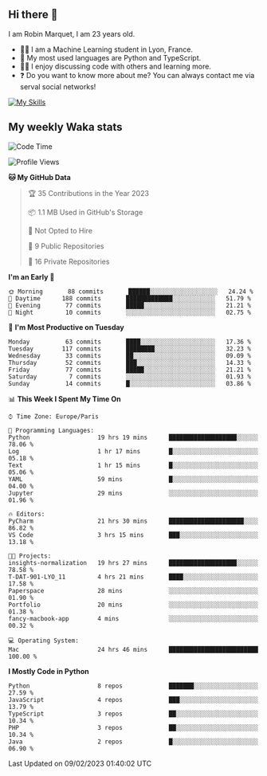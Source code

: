 ## Hi there 👋

I am Robin Marquet, I am 23 years old.

- 👨‍💻 I am a Machine Learning student in Lyon, France.
- 🌱 My most used languages are Python and TypeScript.
- 👯‍♀️ I enjoy discussing code with others and learning more.
- ❓ Do you want to know more about me? You can always contact me via serval social networks!

[![My Skills](https://skillicons.dev/icons?i=html,css,docker,express,figma,firebase,graphql,nodejs,react,ts,vue,py,pytorch)](https://skillicons.dev)

## My weekly Waka stats

<!--START_SECTION:waka-->
![Code Time](http://img.shields.io/badge/Code%20Time-3%2C363%20hrs%2010%20mins-blue)

![Profile Views](http://img.shields.io/badge/Profile%20Views-5-blue)

**🐱 My GitHub Data** 

> 🏆 35 Contributions in the Year 2023
 > 
> 📦 1.1 MB Used in GitHub's Storage 
 > 
> 🚫 Not Opted to Hire
 > 
> 📜 9 Public Repositories 
 > 
> 🔑 16 Private Repositories  
 > 
**I'm an Early 🐤** 

```text
🌞 Morning       88 commits       ██████░░░░░░░░░░░░░░░░░░░   24.24 % 
🌆 Daytime      188 commits       █████████████░░░░░░░░░░░░   51.79 % 
🌃 Evening       77 commits       █████░░░░░░░░░░░░░░░░░░░░   21.21 % 
🌙 Night         10 commits       ░░░░░░░░░░░░░░░░░░░░░░░░░   02.75 % 

```
📅 **I'm Most Productive on Tuesday** 

```text
Monday          63 commits       ████░░░░░░░░░░░░░░░░░░░░░   17.36 % 
Tuesday        117 commits       ████████░░░░░░░░░░░░░░░░░   32.23 % 
Wednesday       33 commits       ██░░░░░░░░░░░░░░░░░░░░░░░   09.09 % 
Thursday        52 commits       ███░░░░░░░░░░░░░░░░░░░░░░   14.33 % 
Friday          77 commits       █████░░░░░░░░░░░░░░░░░░░░   21.21 % 
Saturday         7 commits       ░░░░░░░░░░░░░░░░░░░░░░░░░   01.93 % 
Sunday          14 commits       █░░░░░░░░░░░░░░░░░░░░░░░░   03.86 % 

```


📊 **This Week I Spent My Time On** 

```text
⌚︎ Time Zone: Europe/Paris

💬 Programming Languages: 
Python                   19 hrs 19 mins      ███████████████████░░░░░░   78.06 % 
Log                      1 hr 17 mins        █░░░░░░░░░░░░░░░░░░░░░░░░   05.18 % 
Text                     1 hr 15 mins        █░░░░░░░░░░░░░░░░░░░░░░░░   05.06 % 
YAML                     59 mins             █░░░░░░░░░░░░░░░░░░░░░░░░   04.00 % 
Jupyter                  29 mins             ░░░░░░░░░░░░░░░░░░░░░░░░░   01.96 % 

🔥 Editors: 
PyCharm                  21 hrs 30 mins      █████████████████████░░░░   86.82 % 
VS Code                  3 hrs 15 mins       ███░░░░░░░░░░░░░░░░░░░░░░   13.18 % 

🐱‍💻 Projects: 
insights-normalization   19 hrs 27 mins      ███████████████████░░░░░░   78.58 % 
T-DAT-901-LYO_11         4 hrs 21 mins       ████░░░░░░░░░░░░░░░░░░░░░   17.58 % 
Paperspace               28 mins             ░░░░░░░░░░░░░░░░░░░░░░░░░   01.90 % 
Portfolio                20 mins             ░░░░░░░░░░░░░░░░░░░░░░░░░   01.38 % 
fancy-macbook-app        4 mins              ░░░░░░░░░░░░░░░░░░░░░░░░░   00.32 % 

💻 Operating System: 
Mac                      24 hrs 46 mins      █████████████████████████   100.00 % 

```

**I Mostly Code in Python** 

```text
Python                   8 repos             ███████░░░░░░░░░░░░░░░░░░   27.59 % 
JavaScript               4 repos             ███░░░░░░░░░░░░░░░░░░░░░░   13.79 % 
TypeScript               3 repos             ██░░░░░░░░░░░░░░░░░░░░░░░   10.34 % 
PHP                      3 repos             ██░░░░░░░░░░░░░░░░░░░░░░░   10.34 % 
Java                     2 repos             █░░░░░░░░░░░░░░░░░░░░░░░░   06.90 % 

```



 Last Updated on 09/02/2023 01:40:02 UTC
<!--END_SECTION:waka-->
